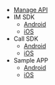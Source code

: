 -   [Manage API](/LT_SDK_BE.md)
-   IM SDK
    -   [Android](/LT_IM_SDK_Android_Document.md)
    -   [iOS](/LT_IM_SDK_iOS_Document.md)
-   Call SDK
    -   [Android](/LT_Call_SDK_Android_Document.md)
    -   [iOS](/LT_Call_SDK_iOS_Document.md)
-   Sample APP
    -   [Android](https://github.com/LoFTechs/LTSample-Android-Kotlin)
    -   [iOS](https://github.com/LoFTechs/LTSample-iOS-Swift)
